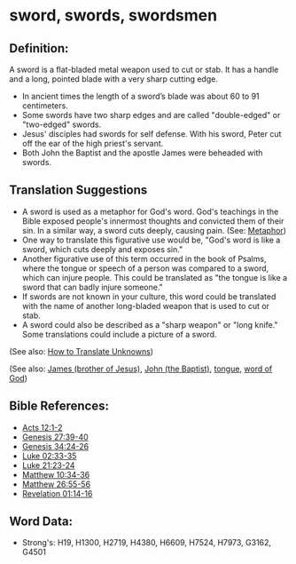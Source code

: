 # sword, swords, swordsmen #

## Definition: ##

A sword is a flat-bladed metal weapon used to cut or stab. It has a handle and a long, pointed blade with a very sharp cutting edge.

* In ancient times the length of a sword’s blade was about 60 to 91 centimeters.
* Some swords have two sharp edges and are called "double-edged" or "two-edged" swords.
* Jesus' disciples had swords for self defense. With his sword, Peter cut off the ear of the high priest's servant.
* Both John the Baptist and the apostle James were beheaded with swords.

## Translation Suggestions ##

* A sword is used as a metaphor for God's word. God's teachings in the Bible exposed people's innermost thoughts and convicted them of their sin. In a similar way, a sword cuts deeply, causing pain. (See: [Metaphor](rc://en/ta/man/translate/figs-metaphor))
* One way to translate this figurative use would be, "God's word is like a sword, which cuts deeply and exposes sin."
* Another figurative use of this term occurred in the book of Psalms, where the tongue or speech of a person was compared to a sword, which can injure people. This could be translated as "the tongue is like a sword that can badly injure someone."
* If swords are not known in your culture, this word could be translated with the name of another long-bladed weapon that is used to cut or stab.
* A sword could also be described as a "sharp weapon" or "long knife." Some translations could include a picture of a sword.

(See also: [How to Translate Unknowns](rc://en/ta/man/translate/translate-unknown))

(See also: [James (brother of Jesus)](../names/jamesbrotherofjesus.md), [John (the Baptist)](../names/johnthebaptist.md), [tongue](../other/tongue.md), [word of God](../kt/wordofgod.md))

## Bible References: ##

* [Acts 12:1-2](rc://en/tn/help/act/12/01)
* [Genesis 27:39-40](rc://en/tn/help/gen/27/39)
* [Genesis 34:24-26](rc://en/tn/help/gen/34/24)
* [Luke 02:33-35](rc://en/tn/help/luk/02/33)
* [Luke 21:23-24](rc://en/tn/help/luk/21/23)
* [Matthew 10:34-36](rc://en/tn/help/mat/10/34)
* [Matthew 26:55-56](rc://en/tn/help/mat/26/55)
* [Revelation 01:14-16](rc://en/tn/help/rev/01/14)

## Word Data: ##

* Strong's: H19, H1300, H2719, H4380, H6609, H7524, H7973, G3162, G4501
